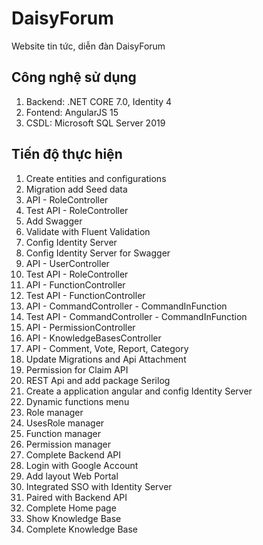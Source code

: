 # DaisyForum

Website tin tức, diễn đàn DaisyForum

## Công nghệ sử dụng

1. Backend: .NET CORE 7.0, Identity 4
2. Fontend: AngularJS 15
3. CSDL: Microsoft SQL Server 2019

## Tiến độ thực hiện

1. Create entities and configurations
2. Migration add Seed data
3. API - RoleController
4. Test API - RoleController
5. Add Swagger
6. Validate with Fluent Validation
7. Config Identity Server
8. Config Identity Server for Swagger
9. API - UserController
10. Test API - RoleController
11. API - FunctionController
12. Test API - FunctionController
13. API - CommandController - CommandInFunction
14. Test API - CommandController - CommandInFunction
15. API - PermissionController
16. API - KnowledgeBasesController
17. API - Comment, Vote, Report, Category
18. Update Migrations and Api Attachment
19. Permission for Claim API
20. REST Api and add package Serilog
21. Create a application angular and config Identity Server
22. Dynamic functions menu
23. Role manager
24. UsesRole manager
25. Function manager
26. Permission manager
27. Complete Backend API
28. Login with Google Account
29. Add layout Web Portal
30. Integrated SSO with Identity Server
31. Paired with Backend API
32. Complete Home page
33. Show Knowledge Base
34. Complete Knowledge Base
